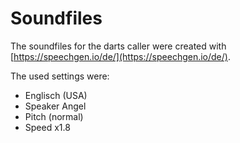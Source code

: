 # Soundfiles
The soundfiles for the darts caller were created with
[https://speechgen.io/de/](https://speechgen.io/de/).

The used settings were:
- Englisch (USA)
- Speaker Angel
- Pitch (normal)
- Speed x1.8
